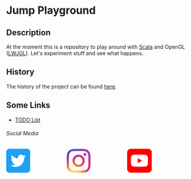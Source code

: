 # Jump Playground

## Description
At the moment this is a repository to play around with [Scala][scala] and OpenGL ([LWJGL][lwjgl]).
Let's experiment stuff and see what happens.

## History
The history of the project can be found [here][history].

## Some Links
* [TODO List][todo-list]

###### Social Media

[![Twitter][twitter-icon]][twitter-account]       [![Instagram][instagram-icon]][instagram-account]       [![YouTube][youtube-icon]][youtube-playlist]

[comment]: <> (collection of links sorted alphabetically ascending)
[history]: documentation/history.md
[lwjgl]: https://www.lwjgl.org/
[mail-me]: mailto:the.sorted.chaos@gmail.com
[scala]: https://www.scala-lang.org/
[todo-list]: documentation/to-do-list.md
[comment]: <> (social media)
[instagram-account]: https://www.instagram.com/the.sorted.chaos/
[instagram-icon]: documentation/images/social-media/instagram-icon.png
[twitter-account]: https://twitter.com/sorted_chaos
[twitter-icon]: documentation/images/social-media/twitter-icon.png
[youtube-icon]: documentation/images/social-media/youtube-icon.png
[youtube-playlist]: https://www.youtube.com/channel/UCV50VCpRGU6yst-si72t_tA/playlists
